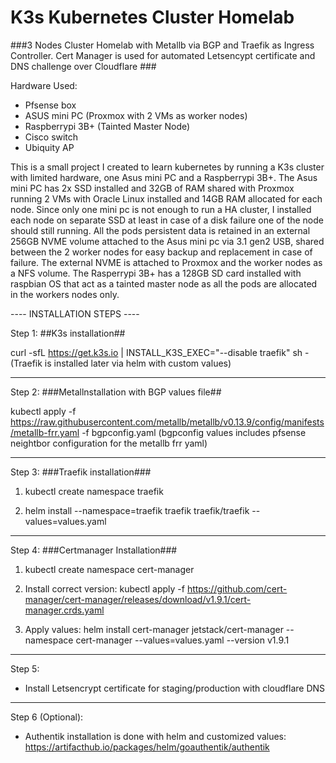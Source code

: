 # K3s Kubernetes Cluster Homelab
###3 Nodes Cluster Homelab with Metallb via BGP and Traefik as Ingress Controller. Cert Manager is used for automated Letsencypt certificate and DNS challenge over Cloudflare ###

Hardware Used:

   - Pfsense box
   - ASUS mini PC (Proxmox with 2 VMs as worker nodes)
   - Raspberrypi 3B+ (Tainted Master Node)
   - Cisco switch
   - Ubiquity AP

This is a small project I created to learn kubernetes by running a K3s cluster with limited hardware, one Asus mini PC and a Raspberrypi 3B+.
The Asus mini PC has 2x SSD installed and 32GB of RAM shared with Proxmox running 2 VMs with Oracle Linux installed and 14GB RAM allocated for each node.
Since only one mini pc is not enough to run a HA cluster, I installed each node on separate SSD at least in case of a disk failure one of the node should still running.
All the pods persistent data is retained in an external 256GB NVME volume attached to the Asus mini pc via 3.1 gen2 USB, shared between the 2 worker nodes for easy backup and replacement in case of failure.
The external NVME is attached to Proxmox and the worker nodes as a NFS volume.
The Rasperrypi 3B+ has a 128GB SD card installed with raspbian OS that act as a tainted master node as all the pods are allocated in the workers nodes only.

---- INSTALLATION STEPS ----

Step 1:
##K3s installation##

curl -sfL https://get.k3s.io | INSTALL_K3S_EXEC="--disable traefik" sh -  (Traefik is installed later via helm with custom values)

----------------------------

Step 2:
###Metallnstallation with BGP values file##

kubectl apply -f https://raw.githubusercontent.com/metallb/metallb/v0.13.9/config/manifests/metallb-frr.yaml -f bgpconfig.yaml
(bgpconfig values includes pfsense neightbor configuration for the metallb frr yaml)

----------------------------

Step 3:
###Traefik installation###

1. kubectl create namespace traefik

2. helm install --namespace=traefik traefik traefik/traefik --values=values.yaml

----------------------------

Step 4:
###Certmanager Installation###

1. kubectl create namespace cert-manager

2. Install correct version:
kubectl apply -f https://github.com/cert-manager/cert-manager/releases/download/v1.9.1/cert-manager.crds.yaml

3. Apply values:
helm install cert-manager jetstack/cert-manager --namespace cert-manager --values=values.yaml --version v1.9.1

----------------------------

Step 5:
- Install Letsencrypt certificate for staging/production with cloudflare DNS

----------------------------

Step 6 (Optional):
- Authentik installation is done with helm and customized values:
https://artifacthub.io/packages/helm/goauthentik/authentik
